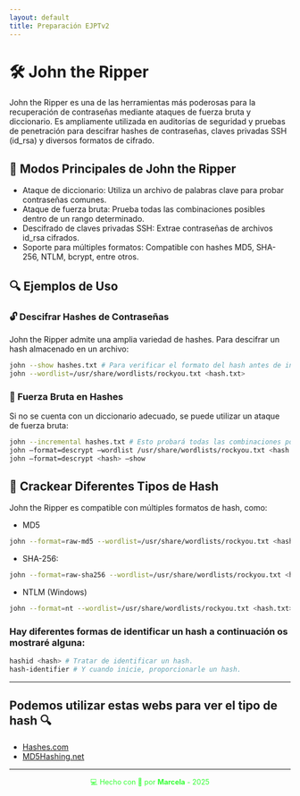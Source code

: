 ```yaml
---
layout: default
title: Preparación EJPTv2
---
```


# 🛠️ John the Ripper

John the Ripper es una de las herramientas más poderosas para la recuperación de contraseñas mediante ataques de fuerza bruta y diccionario. Es ampliamente utilizada en auditorías de seguridad y pruebas de penetración para descifrar hashes de contraseñas, claves privadas SSH (id_rsa) y diversos formatos de cifrado.


## 🚀 Modos Principales de John the Ripper


-  Ataque de diccionario: Utiliza un archivo de palabras clave para probar contraseñas comunes.
-  Ataque de fuerza bruta: Prueba todas las combinaciones posibles dentro de un rango determinado.
-  Descifrado de claves privadas SSH: Extrae contraseñas de archivos id_rsa cifrados.
- Soporte para múltiples formatos: Compatible con hashes MD5, SHA-256, NTLM, bcrypt, entre otros.

## 🔍 Ejemplos de Uso


### 🔓 Descifrar Hashes de Contraseñas

John the Ripper admite una amplia variedad de hashes. Para descifrar un hash almacenado en un archivo:

```bash
john --show hashes.txt # Para verificar el formato del hash antes de iniciar el ataque.
john --wordlist=/usr/share/wordlists/rockyou.txt <hash.txt>
```

### 🔄 Fuerza Bruta en Hashes 

Si no se cuenta con un diccionario adecuado, se puede utilizar un ataque de fuerza bruta:

```bash
john --incremental hashes.txt # Esto probará todas las combinaciones posibles de caracteres hasta encontrar la contraseña.
john –format=descrypt –wordlist /usr/share/wordlists/rockyou.txt <hash.txt>
john –format=descrypt <hash> –show
```

## 📌 Crackear Diferentes Tipos de Hash

John the Ripper es compatible con múltiples formatos de hash, como:

- MD5

```bash
john --format=raw-md5 --wordlist=/usr/share/wordlists/rockyou.txt <hash.txt>.txt
```

-  SHA-256:

```bash
john --format=raw-sha256 --wordlist=/usr/share/wordlists/rockyou.txt <hash.txt>
```

- NTLM (Windows)

```bash
john --format=nt --wordlist=/usr/share/wordlists/rockyou.txt <hash.txt>
```

### Hay diferentes formas de identificar un hash a continuación os mostraré alguna:

```bash
hashid <hash> # Tratar de identificar un hash.
hash-identifier # Y cuando inicie, proporcionarle un hash.
```

---

## Podemos utilizar estas webs para ver el tipo de hash 🔍

- [Hashes.com](https://hashes.com/en/tools/hash_identifier)
- [MD5Hashing.net](https://md5hashing.net/)

---

<div style="text-align:center; font-size: 0.9em; margint-top: 40px; color: #33ff33;">
    💻 Hecho con 💚 por <strong>Marcela</strong> - 2025
</div>


